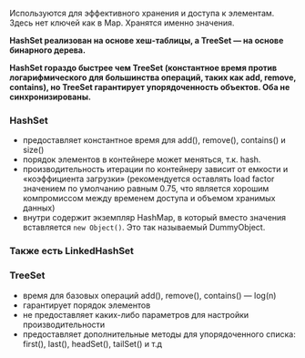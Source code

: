Используются для эффективного хранения и доступа к элементам. Здесь нет ключей как в Map. Хранятся именно значения. 

**HashSet реализован на основе хеш-таблицы, а TreeSet — на основе бинарного дерева.**

**HashSet гораздо быстрее чем TreeSet (константное время против логарифмического для большинства операций, таких как add, remove, contains), но TreeSet гарантирует упорядоченность объектов. Оба не синхронизированы.**

### HashSet
- предоставляет константное время для add(), remove(), contains() и size()
- порядок элементов в контейнере может меняться, т.к. hash.
- производительность итерации по контейнеру зависит от емкости и «коэффициента загрузки» (рекомендуется оставлять load factor значением по умолчанию равным 0.75, что является хорошим компромиссом между временем доступа и объемом хранимых данных)
- внутри содержит экземпляр HashMap, в который вместо значения вставляется `new Object()`. Это так называемый DummyObject.

### Также есть LinkedHashSet
### TreeSet
- время для базовых операций add(), remove(), contains() — log(n)
- гарантирует порядок элементов
- не предоставляет каких-либо параметров для настройки производительности
- предоставляет дополнительные методы для упорядоченного списка: first(), last(), headSet(), tailSet() и т.д

